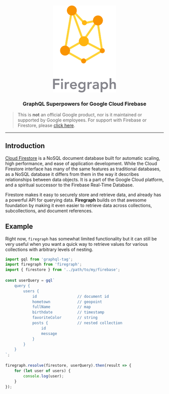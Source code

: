 <p align="center">
    <img src="./assets/brand.svg" width="200px"/>
</p>
<h3 align="center">GraphQL Superpowers for Google Cloud Firebase</h3>

> This is **not** an official Google product, nor is it maintained or supported by Google employees. For support with Firebase or Firestore, please [click here](https://firebase.google.com/support/).

___

## Introduction

[Cloud Firestore](https://cloud.google.com/firestore/docs/) is a NoSQL document database built for automatic scaling, high performance, and ease of application development. While the Cloud Firestore interface has many of the same features as traditional databases, as a NoSQL database it differs from them in the way it describes relationships between data objects. It is a part of the Google Cloud platform, and a spiritual successor to the Firebase Real-Time Database.

Firestore makes it easy to securely store and retrieve data, and already has a powerful API for querying data. **Firegraph** builds on that awesome foundation by making it even easier to retrieve data across collections, subcollections, and document references.

## Example

Right now, `firegraph` has somewhat limited functionality but it can still be very useful when you want a quick way to retrieve values for various collections with arbitrary levels of nesting.

``` typescript
import gql from 'graphql-tag';
import firegraph from 'firegraph';
import { firestore } from '../path/to/my/firebase';

const userQuery = gql`
    query {
        users {
            id                  // document id
            hometown            // geopoint
            fullName            // map
            birthdate           // timestamp
            favoriteColor       // string
            posts {             // nested collection
                id
                message
            }
        }
    }
`;

firegraph.resolve(firestore, userQuery).then(result => {
    for (let user of users) {
        console.log(user);
    }
});
```
